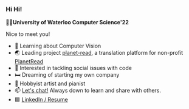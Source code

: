 ### Hi Hi!
 👩‍💻**University of Waterloo Computer Science'22**

Nice to meet you!
- 👀 Learning about Computer Vision 
- 🌏 Leading project [planet-read](https://github.com/uwblueprint/planet-read), a translation platform for non-profit [PlanetRead](https://www.planetread.org/)
- 🙌 Interested in tackling social issues with code
- 🛏️ Dreaming of starting my own company
- 🎨 Hobbyist artist and pianist
- 📫 [Let's chat!](mailto:gaoxuekristy@gmail.com) Always down to learn and share with others. 
- 🟦 [LinkedIn / Resume](https://ca.linkedin.com/in/gaoxk)

